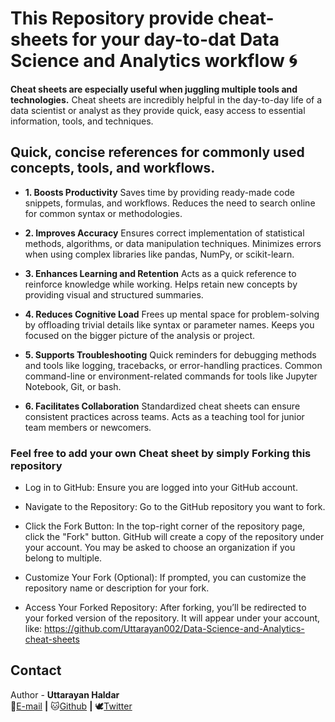 # This Repository provide cheat-sheets for your day-to-dat Data Science and Analytics workflow 🌀

**Cheat sheets are especially useful when juggling multiple tools and technologies.**
Cheat sheets are incredibly helpful in the day-to-day life of a data scientist or analyst as they provide quick, easy access to essential information, tools, and techniques.

## Quick, concise references for commonly used concepts, tools, and workflows. 
- **1. Boosts Productivity**
Saves time by providing ready-made code snippets, formulas, and workflows.
Reduces the need to search online for common syntax or methodologies.

- **2. Improves Accuracy**
Ensures correct implementation of statistical methods, algorithms, or data manipulation techniques.
Minimizes errors when using complex libraries like pandas, NumPy, or scikit-learn.

- **3. Enhances Learning and Retention**
Acts as a quick reference to reinforce knowledge while working.
Helps retain new concepts by providing visual and structured summaries.

- **4. Reduces Cognitive Load**
Frees up mental space for problem-solving by offloading trivial details like syntax or parameter names.
Keeps you focused on the bigger picture of the analysis or project.

- **5. Supports Troubleshooting**
Quick reminders for debugging methods and tools like logging, tracebacks, or error-handling practices.
Common command-line or environment-related commands for tools like Jupyter Notebook, Git, or bash.

- **6. Facilitates Collaboration**
Standardized cheat sheets can ensure consistent practices across teams.
Acts as a teaching tool for junior team members or newcomers.

### Feel free to add your own Cheat sheet by simply Forking this repository
 - Log in to GitHub: Ensure you are logged into your GitHub account.

 - Navigate to the Repository: Go to the GitHub repository you want to fork.

 - Click the Fork Button:
In the top-right corner of the repository page, click the "Fork" button.
GitHub will create a copy of the repository under your account. You may be asked to choose an organization if you belong to multiple.

 - Customize Your Fork (Optional):
If prompted, you can customize the repository name or description for your fork.

 - Access Your Forked Repository:
After forking, you’ll be redirected to your forked version of the repository. It will appear under your account, like:
https://github.com/Uttarayan002/Data-Science-and-Analytics-cheat-sheets

## Contact 
Author - **Uttarayan Haldar**                                                                                                                                                                                
 📩[E-mail](uttarayanhaldar433@gmail.com) **|**  🐱[Github](https://github.com/Uttarayan002) **|** 🕊️[Twitter](https://x.com/UHaldar22)                                                                
